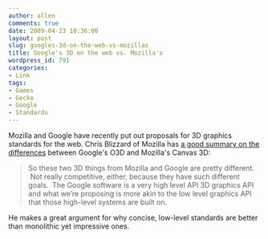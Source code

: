 ```yaml
---
author: allen
comments: true
date: 2009-04-23 10:36:00
layout: post
slug: googles-3d-on-the-web-vs-mozillas
title: Google's 3D on the web vs. Mozilla's
wordpress_id: 791
categories:
- Link
tags:
- Games
- Gecko
- Google
- Standards
---
```


Mozilla and Google have recently put out proposals for 3D graphics standards for the web. Chris Blizzard of Mozilla has [a good summary on the differences](http://www.0xdeadbeef.com/weblog/?p=1223) between Google's O3D and Mozilla's Canvas 3D:


> So these two 3D things from Mozilla and Google are pretty different.  Not really competitive, either, because they have such different goals.  The Google software is a very high level API 3D graphics API and what we’re proposing is more akin to the low level graphics API that those high-level systems are built on.


He makes a great argument for why concise, low-level standards are better than monolithic yet impressive ones.
